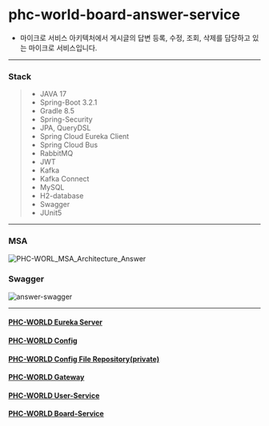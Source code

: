 # phc-world-board-answer-service
* 마이크로 서비스 아키텍처에서 게시글의 답변 등록, 수정, 조회, 삭제를 담당하고 있는 마이크로 서비스입니다.
***
### Stack
> * JAVA 17
> * Spring-Boot 3.2.1
> * Gradle 8.5
> * Spring-Security
> * JPA, QueryDSL
> * Spring Cloud Eureka Client
> * Spring Cloud Bus
> * RabbitMQ
> * JWT
> * Kafka
> * Kafka Connect
> * MySQL
> * H2-database
> * Swagger
> * JUnit5
*** 
### MSA
![PHC-WORL_MSA_Architecture_Answer](https://github.com/javamogi/phc-world-board-answer-service/assets/40781237/6b8189e9-522f-47f2-93f2-00640ecbdf80)
### Swagger
![answer-swagger](https://github.com/javamogi/phc-world-board-answer-service/assets/40781237/6e28f8a4-056b-47d8-acf3-da420c452363)
*** 
#### [PHC-WORLD Eureka Server](https://github.com/javamogi/phcworld-discovery)
#### [PHC-WORLD Config](https://github.com/javamogi/phc-world-config)
#### [PHC-WORLD Config File Repository(private)](https://github.com/javamogi/phc-world-git-repo)
#### [PHC-WORLD Gateway](https://github.com/javamogi/phc-world-gateway)
#### [PHC-WORLD User-Service](https://github.com/javamogi/phc-world-user-service)
#### [PHC-WORLD Board-Service](https://github.com/javamogi/phc-world-board-service)


